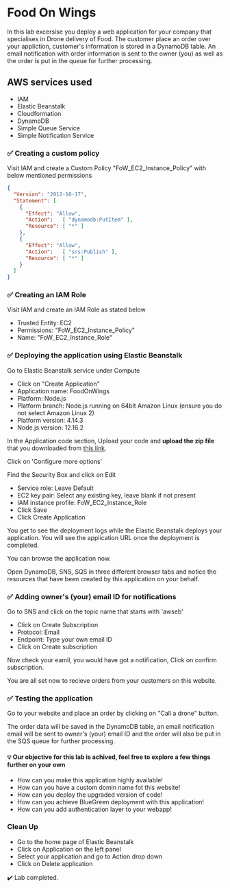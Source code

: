 # Food On Wings

In this lab excersise you deploy a web application for your company that specialises in Drone delivery of Food. The customer place an order over your appliction, customer's information is stored in a DynamoDB table.  An email notification with order information is sent to the owner (you) as well as the order is put in the queue for further processing.

## AWS services used

- IAM
- Elastic Beanstalk
- Cloudformation
- DynamoDB
- Simple Queue Service
- Simple Notification Service

### :white_check_mark: Creating a custom policy

Visit IAM and create a Custom Policy "FoW_EC2_Instance_Policy" with below mentioned permissions

```json
{
  "Version": "2012-10-17",
  "Statement": [
    {
      "Effect": "Allow",
      "Action":   [ "dynamodb:PutItem" ],
      "Resource": [ "*" ]
    },
    {
      "Effect": "Allow",
      "Action":   [ "sns:Publish" ],
      "Resource": [ "*" ]
    }
  ]
}
```

### :white_check_mark: Creating an IAM Role

Visit IAM and create an IAM Role as stated below

- Trusted Entity: EC2
- Permissions: "FoW_EC2_Instance_Policy"
- Name: "FoW_EC2_Instance_Role"

### :white_check_mark: Deploying the application using Elastic Beanstalk

Go to Elastic Beanstalk service under Compute  

- Click on "Create Application"
- Application name: FoodOnWings
- Platform: Node.js
- Platform branch: Node.js running on 64bit Amazon Linux (ensure you do not select Amazon Linux 2)
- Platform version: 4.14.3
- Node.js version: 12.16.2

In the Application code section, Upload your code and **upload the zip file** that you downloaded from [this link](https://github.com/ashydv/FoodOnWings/raw/master/FoodOnWings.zip).

Click on 'Configure more options'

Find the Security Box and click on Edit

- Service role: Leave Default
- EC2 key pair: Select any existing key, leave blank if not present
- IAM instance profile: FoW_EC2_Instance_Role
- Click Save
- Click Create Application

You get to see the deployment logs while the Elastic Beanstalk deploys your application. You will see the application URL once the deployment is completed.  

You can browse the application now.

Open DynamoDB, SNS, SQS in three different browser tabs and notice the resources that have been created by this application on your behalf.

### :white_check_mark: Adding owner's (your) email ID for notifications

Go to SNS and click on the topic name that starts with 'awseb'

- Click on Create Subscription
- Protocol: Email
- Endpoint: Type your own email ID
- Click on Create subscription

Now check your eamil, you would have got a notification, Click on confirm subscription.

You are all set now to recieve orders from your customers on this website.

### :white_check_mark: Testing the application

Go to your website and place an order by clicking on "Call a drone" button.

The order data will be saved in the DynamoDB table, an email notification email will be sent to owner's (your) email ID and the order will also be put in the SQS queue for further processing.

#### :bulb: Our objective for this lab is achived, feel free to explore a few things further on your own

- How can you make this application highly available!
- How can you have a custom domin name fot this website!
- How can you deploy the upgraded version of code!
- How can you achieve BlueGreen deployment with this application!
- How can you add authentication layer to your webapp! 

### Clean Up

- Go to the home page of Elastic Beanstalk
- Click on Application on the left panel
- Select your application and go to Action drop down
- Click on Delete application

✔️ Lab completed.
